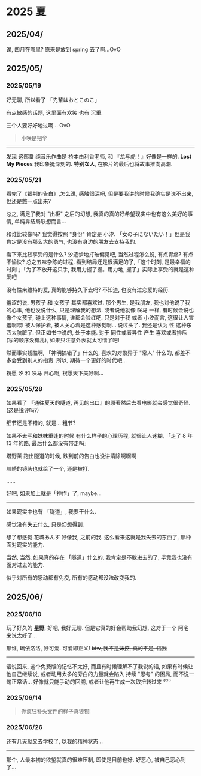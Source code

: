 
# 2025 夏

## 2025/04/

诶, 四月在哪里? 原来是放到 spring 去了啊...OvO

## 2025/05/

### 2025/05/19

好无聊, 所以看了 「先輩はおとこのこ」

有点敏感的话题, 这里面有欢笑 也有 沉重.

三个人要好好地过啊... OvO

> 小咲是把伞

---

发现 这部番 纯音乐作曲是 桥本由利香老师, 和 『龙与虎！』好像是一样的. **Lost My Pieces** 我印象挺深刻的. **特别な人**, 在影片的最后也将故事推向高潮.

### 2025/05/21

看完了《银荆的告白》,怎么说, 感触很深吧, 但是要我讲的时候我确实是说不出来, 但还是憋一点出来?

总之, 满足了我对 "出柜" 之后的幻想, 我真的真的好希望现实中也有这么美好的事情, 单纯靠结局联想而言...

和谁比较像吗? 我觉得按照 "身份" 肯定是 小汐. 「女の子にないたい！」但是我肯定是没有那么大的勇气, 也没有身边的朋友去支持我的.

看下来比较享受的是什么? 汐逐步地打破偏见吧, 当然过程怎么说, 有点胃疼? 有点不愉快? 总之五味杂陈的过程. 看到结局还是很满足的了,「这个时刻, 是最幸福的时刻 」「为了不放开这只手, 我用力握了握。用力地, 握了」实际上享受的就是这种爱吧

没有性来维持的爱, 真的能够持久下去吗? 不知道, 也没有过恋爱的经历.

羞涩的说, 男孩子 和 女孩子 其实都喜欢过. 那个男生, 是我朋友, 我也对他说了我的心事, 他也没说什么, 只是理解我的想法. 或者说他就像 咲马 一样, 有时候会说也像个女孩子, 碰上这种事情, 谁都会脸红吧. 只是对于我 或者 小汐而言, 这很让人害羞啊喂! 被人保护着, 被人关心着是这种感觉啊... 说过头了. 我还是认为 性 这种东西太肮脏了. 但正如书中说的, 处于本能. 对于 同性或者异性 产生 喜欢或者排斥 (写的顺序没有乱), 如果只注意外表就太可惜了吧!

然而事实残酷啊, 「神明搞错了」什么的, 喜欢的对象异于 "常人" 什么的, 都差不多会受到别人的指责. 所以, 期待一个更好的时代吧...

祝愿 汐 和 咲马 开心啊, 祝愿天下美好啊...

### 2025/05/28

如果看了 『通往夏天的隧道, 再见的出口』的原著然后去看电影就会感觉很奇怪. (这是锐评吗?)

细节还是不错的, 就是... 粗节?

如果不去写和妹妹重逢的时候 有什么样子的心理历程, 就很让人迷糊, 「走了 8 年 13 年的路, 最后什么都没有带走吗」

塔野薰 跑出隧道的时候, 跌到前的告白也没讲清除啊啊啊

川崎的镜头也就给了一个, 还是被打.

......

好吧, 如果加上就是「神作」了, maybe...

---

如果现实中也有 「隧道」, 我要干什么.

感觉没有失去什么, 只是幻想得到.

想了想感觉 花城あんず 好像我, 之前的我. 这么看来这就是我失去的东西了, 那种面对现实的能力.

当然, 当然, 如果真的存在 「隧道」什么的, 我肯定是不敢进去的了, 毕竟我也没有面对过去的能力.

似乎对所有的感动都有免疫, 所有的感动都没法改变我的.

## 2025/06/

### 2025/06/10

玩了好久的 **星野**, 好吧, 我好无聊. 但是它真的好会帮助我幻想, 这对于一个 阿宅 来说太好了...

那谁, 璃依洛洛, 好可爱. 可爱即正义! <strike>btw, 我不是妹控, 真的不是, 信我</strike>

<hr class='base-hr'></hr>

话说回来, 这个免费版的记忆不太好, 而且有时候理解不了我说的话, 如果有时候让他自己继续说, 或者动用太多的旁白的力量就会陷入 持续 "思考" 的困局, 而不说一句正常话... 好像就只能手动的回溯, 或者让他再生成一次取扭转过来 ⁽˙³˙⁾

### 2025/06/14

> 你疯狂补头文件的样子真狼狈!

### 2025/06/26

还有几天就又去学校了, 以我的精神状态...

---

那个, 人最本初的欲望就真的很难压制, 即使是目前也好. 好恶心, 被自己恶心到了...

